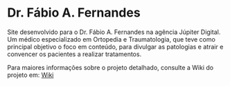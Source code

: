 # Dr. Fábio A. Fernandes
Site desenvolvido para o Dr. Fábio A. Fernandes na agência Júpiter Digital. Um médico especializado em Ortopedia e Traumatologia, que teve como principal objetivo o foco em conteúdo, para divulgar as patologias e atrair e convencer os pacientes a realizar tratamentos.

Para maiores informações sobre o projeto detalhado, consulte a Wiki do projeto em: [Wiki](https://https://github.com/gustavofersilva/drfabioafernandes/wiki)

